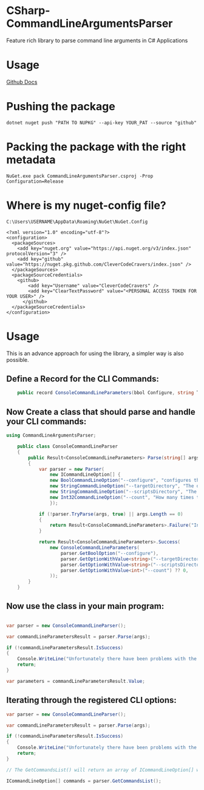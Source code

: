 # CSharp-CommandLineArgumentsParser

Feature rich library to parse command line arguments in C# Applications

# Usage

[Github Docs](https://docs.github.com/en/packages/working-with-a-github-packages-registry/working-with-the-nuget-registry)

# Pushing the package

`dotnet nuget push "PATH TO NUPKG" --api-key YOUR_PAT --source "github"`

# Packing the package with the right metadata

`NuGet.exe pack CommandLineArgumentsParser.csproj -Prop Configuration=Release`

# Where is my nuget-config file?

```
C:\Users\USERNAME\AppData\Roaming\NuGet\NuGet.Config
```

```
<?xml version="1.0" encoding="utf-8"?>
<configuration>
  <packageSources>
    <add key="nuget.org" value="https://api.nuget.org/v3/index.json" protocolVersion="3" />
    <add key="github" value="https://nuget.pkg.github.com/CleverCodeCravers/index.json" />
  </packageSources>
  <packageSourceCredentials>
    <github>
        <add key="Username" value="CleverCodeCravers" />
        <add key="ClearTextPassword" value="<PERSONAL ACCESS TOKEN FOR YOUR USER>" />
      </github>
  </packageSourceCredentials>
</configuration>
```

# Usage

This is an advance approach for using the library, a simpler way is also possible.

## Define a Record for the CLI Commands:

```csharp
    public record ConsoleCommandLineParameters(bbol Configure, string TargetDirectory, string ScriptsDirectory, int Count);
```

## Now Create a class that should parse and handle your CLI commands:

```csharp
using CommandLineArgumentsParser;

    public class ConsoleCommandLineParser
    {
        public Result<ConsoleCommandLineParameters> Parse(string[] args)
        {
            var parser = new Parser(
                new ICommandLineOption[] {
                new BoolCommandLineOption("--configure", "configures the app"),
                new StringCommandLineOption("--targetDirectory", "The directory where the files should be saved e.g"),
                new StringCommandLineOption("--scriptsDirectory", "The directory where the scripts live"),
                new Int32CommandLineOption("--count", "How many times the app should run!")
                });

            if (!parser.TryParse(args, true) || args.Length == 0)
            {
                return Result<ConsoleCommandLineParameters>.Failure("Invalid command line arguments");
            }

            return Result<ConsoleCommandLineParameters>.Success(
                new ConsoleCommandLineParameters(
                    parser.GetBoolOption("--configure"),
                    parser.GetOptionWithValue<string>("--targetDirectory") ?? "",
                    parser.GetOptionWithValue<string>("--scriptsDirectory") ?? "",
                    parser.GetOptionWithValue<int>("--count") ?? 0,
                ));
        }
    }

```

## Now use the class in your main program:

```csharp

var parser = new ConsoleCommandLineParser();

var commandLineParametersResult = parser.Parse(args);

if (!commandLineParametersResult.IsSuccess)
{
    Console.WriteLine("Unfortunately there have been problems with the command line arguments.");
    return;
}

var parameters = commandLineParametersResult.Value;

```

## Iterating through the registered CLI options:

```csharp
var parser = new ConsoleCommandLineParser();

var commandLineParametersResult = parser.Parse(args);

if (!commandLineParametersResult.IsSuccess)
{
    Console.WriteLine("Unfortunately there have been problems with the command line arguments.");
    return;
}

// The GetCommandsList() will return an array of ICommandLineOption[] which can be helpful when creating help command

ICommandLineOption[] commands = parser.GetCommandsList();
```
